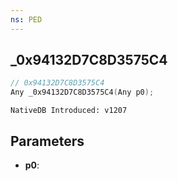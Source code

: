 ```yaml
---
ns: PED
---
```

## _0x94132D7C8D3575C4

```c
// 0x94132D7C8D3575C4
Any _0x94132D7C8D3575C4(Any p0);
```

```
NativeDB Introduced: v1207
```

## Parameters
* **p0**:

